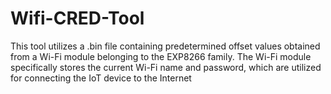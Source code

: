# Wifi-CRED-Tool
This tool utilizes a .bin file containing predetermined offset values obtained from a Wi-Fi module belonging to the EXP8266 family. The Wi-Fi module specifically stores the current Wi-Fi name and password, which are utilized for connecting the IoT device to the Internet
